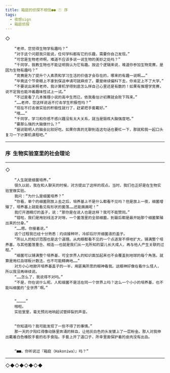 ```yaml
---
title: 箱庭的侦探不相信●● ① 序
tags:
  - 夜想sign
  - 箱庭侦探
---
```


  ◇

        “老师，您觉得生物学有趣吗？”
        “对于这个问题我只能说，任何学科都有它的乐趣，需要你自己发现。”
        “可您是生物老师啊，难道不应该多说一说生物的美妙之处吗？”
        “千同学，我教生物也不能证明我认为它有趣。按这个逻辑来说，难道你参加生物竞赛，是因为生物有趣吗？”
        “竞赛是为了提升个人素质和学习生活的价值才会存在的，哪来的有趣一说啊……”
        “毕竟这个节骨眼上不拿到保送申请可就麻烦了。要是继续偏科下去，你肯定上不了大学。”
        “不要说出来啊老师，我计算机学得到底怎么样自己心里还是有数的！如果有推理学竞赛，说不定我也能冲着趣味性试上一试。”
        “不过是看了几本推理小说的高中生而已，依我看估计初赛就会败下阵来。”
        “……老师，您这样说话不打击学生积极性吗？”
        “现在不打击做实验的积极性就行了，赶紧把手套戴好。”
        “哦……”
        “千同学，学习和你感不感兴趣没有太大关系，就当是锻炼大脑强度吧。”
        “要那么强的大脑做什么？”
        “据说聪明人的脑会比较好吃。如果你真的无聊到连这句话也要杠一下，那就和我一起口头复习一下计算机课程吧。”


---

### 序  生物实验室里的社会理论

---
◇

        “人生就是细菌培养。”
        很久以前，我在和人聊天的时候，对方提出了这样的观点。当时，我们也正好是在生物实验室做实验。
        我问：“为什么是细菌培养？”
        “你看，单个的细菌刚放上去之后，培养基上不是什么都看不见吗？但是放上一夜，细菌增殖了，培养基上就能看见有形状的菌落……还能画画呢！”
        我打开酒精灯的盖子，说：“那你是在说人也是这样？我可不能赞同。”
        “错啦，我们是用划线法才对呀。一个菌落里的全部细菌，到最后都是最开始那个细菌繁殖出来的分身。”
        “……嗯。你接着说。”
        这个过程我已经十分熟悉：灼烧接种环，冷却后拧开细菌液的盖子。
        “所以人的知识范围也是这个道理。从肉眼都看不见的一个点逐渐不停地扩大，铺满整个培养基，与其他菌落重合、相连——也就是我们从一无所知的婴儿长大成人，再与他人产生关联的过程。”
        “细菌可以铺满整个培养基，可全世界人的知识面加起来也不会覆盖到地球的每个角落。就算是用红血球板计数法，也不可能精确地……”
        对方小心地掀开培养基盖子的一半，用匪夷所思的眼神看我。这眼神好像在看什么怪人，所以我没再继续说。
        “……怎么了，我说得不对吗。”
        “不是，你在说什么呢。人和细菌不是活在同一个世界上吗？这么一个小小的培养基，也不能叫细菌的‘全世界’啊。”


        “…………”
        啪啦。
        实验室里，毫无预兆地响起试管碎裂的声音。


        “你知道吗？我可能发现了一些不得了的事情。”
        那一天的夕阳红得像动脉里奔涌的鲜血，让他灰白色的头发镀上了一层粉金。那人对我伸出戴着白色橡胶手套的右手食指。手套上开了道口子，所幸里面保护着的皮肉没有出血。


        “■■，你听说过『箱庭（Hakoniwa）』吗？”

---

◇◆◇◆◇◆◇◆

